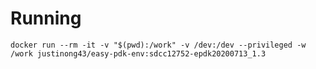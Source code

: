 # Running

`docker run --rm -it -v "$(pwd):/work" -v /dev:/dev --privileged -w /work justinong43/easy-pdk-env:sdcc12752-epdk20200713_1.3`

